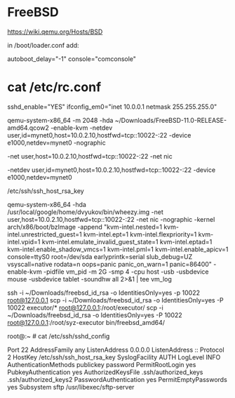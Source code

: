# FreeBSD

https://wiki.qemu.org/Hosts/BSD

in /boot/loader.conf add:

autoboot_delay="-1"
console="comconsole"

# cat /etc/rc.conf
sshd_enable="YES"
ifconfig_em0="inet 10.0.0.1 netmask 255.255.255.0"




qemu-system-x86_64 -m 2048 -hda ~/Downloads/FreeBSD-11.0-RELEASE-amd64.qcow2 -enable-kvm -netdev user,id=mynet0,host=10.0.2.10,hostfwd=tcp::10022-:22 -device e1000,netdev=mynet0 -nographic

-net user,host=10.0.2.10,hostfwd=tcp::10022-:22 -net nic

-netdev user,id=mynet0,host=10.0.2.10,hostfwd=tcp::10022-:22 -device e1000,netdev=mynet0

/etc/ssh/ssh_host_rsa_key



qemu-system-x86_64 -hda /usr/local/google/home/dvyukov/bin/wheezy.img -net user,host=10.0.2.10,hostfwd=tcp::10022-:22 -net nic -nographic -kernel arch/x86/boot/bzImage -append "kvm-intel.nested=1 kvm-intel.unrestricted_guest=1 kvm-intel.ept=1 kvm-intel.flexpriority=1 kvm-intel.vpid=1 kvm-intel.emulate_invalid_guest_state=1 kvm-intel.eptad=1 kvm-intel.enable_shadow_vmcs=1 kvm-intel.pml=1 kvm-intel.enable_apicv=1 console=ttyS0 root=/dev/sda earlyprintk=serial slub_debug=UZ vsyscall=native rodata=n oops=panic panic_on_warn=1 panic=86400" -enable-kvm -pidfile vm_pid -m 2G -smp 4 -cpu host -usb -usbdevice mouse -usbdevice tablet -soundhw all 2>&1 | tee vm_log


ssh -i ~/Downloads/freebsd_id_rsa -o IdentitiesOnly=yes -p 10022 root@127.0.0.1
scp -i ~/Downloads/freebsd_id_rsa -o IdentitiesOnly=yes -P 10022 executor/* root@127.0.0.1:/root/executor/
scp -i ~/Downloads/freebsd_id_rsa -o IdentitiesOnly=yes -P 10022 root@127.0.0.1:/root/syz-executor bin/freebsd_amd64/

root@:~ # cat /etc/ssh/sshd_config

Port 22
AddressFamily any
ListenAddress 0.0.0.0
ListenAddress ::
Protocol 2
HostKey /etc/ssh/ssh_host_rsa_key
SyslogFacility AUTH
LogLevel INFO
AuthenticationMethods publickey password
PermitRootLogin yes
PubkeyAuthentication yes
AuthorizedKeysFile .ssh/authorized_keys .ssh/authorized_keys2
PasswordAuthentication yes
PermitEmptyPasswords yes
Subsystem       sftp    /usr/libexec/sftp-server


